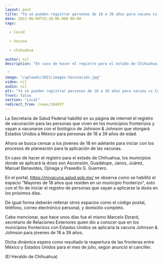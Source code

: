 ```yaml
---
layout: post
title: "Ya se pueden registrar personas de 18 a 39 años para vacuna vs Covid, en la frontera"
date: 2021-06-09T15:20:00.000-06:00
tags:
  
  - Covid
  
  - Vacuna
  
  - chihuahua
  
author: nil
description: "En caso de hacer el registro para el estado de Chihuahua, los municipios donde se aplicará la dosis son Ascensión, Guadalupe, Janos, Juárez, Manuel Benavides, Ojinaga y Praxedis G. Guerrero  "
image: "/uploads/2021/images-Vacunación.jpg"
video: nil
audio: nil
alt: "Ya se pueden registrar personas de 18 a 39 años para vacuna vs Covid, en la frontera"
front: false
section: "Local"
redirect_from: /news/184937
---
```


La Secretaría de Salud Federal habilitó en su página de internet el registro de vacunación para las personas que viven en los municipios fronterizos y vayan a vacunarse con el biológico de Johnson & Johnson que otorgará Estados Unidos a México para personas de 18 a 39 años de edad.

Ahora se busca censar a los jóvenes de 18 en adelante para iniciar con los procesos de planeación para la aplicación de las vacunas.

En caso de hacer el registro para el estado de Chihuahua, los municipios donde se aplicará la dosis son Ascensión, Guadalupe, Janos, Juárez, Manuel Benavides, Ojinaga y Praxedis G. Guerrero.

En el portal, https://mivacuna.salud.gob.mx/ se observa como se habilitó el espacio "Mayores de 18 años que residen en un municipio fronterizo", esto con el fin de iniciar el registro de personas que vayan a aplicarse la dosis en los próximos días.

De igual forma deberán rellenar otros espacios como el código postal, teléfono, correo electrónico personal, y domicilio completo.

Cabe mencionar, que hace unos días fue el mismo Marcelo Ebrard, secretario de Relaciones Exteriores quien dio a conocer que en los municipios fronterizos con Estados Unidos se aplicaría la vacuna Johnson & Johnson para jóvenes de 18 a 39 años.

Dicha dinámica espera como resultado la reapertura de las fronteras entre México y Estados Unidos para el mes de julio, según anunció el canciller.

(El Heraldo de Chihuahua)